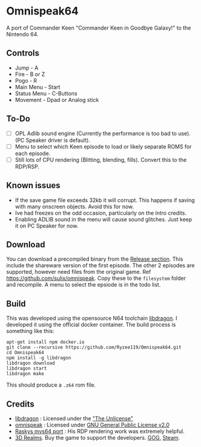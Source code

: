 
# Omnispeak64
A port of Commander Keen "Commander Keen in Goodbye Galaxy!" to the Nintendo 64.

## Controls
* Jump - A
* Fire - B or Z
* Pogo - R
* Main Menu - Start
* Status Menu - C-Buttons
* Movement - Dpad or Analog stick 

## To-Do
- [ ] OPL Adlib sound engine (Currently the performance is too bad to use). (PC Speaker driver is default).
- [ ] Menu to select which Keen episode to load or likely separate ROMS for each episode.
- [ ] Still lots of CPU rendering (Blitting, blending, fills). Convert this to the RDP/RSP.

## Known issues
- If the save game file exceeds 32kb it will corrupt. This happens if saving with many onscreen objects. Avoid this for now.
- Ive had freezes on the odd occasion, particularly on the intro credits.
- Enabling ADLIB sound in the menu will cause sound glitches. Just keep it on PC Speaker for now.

## Download
You can download a precompiled binary from the [Release section](https://github.com/Ryzee119/Omnispeak64/releases). This include the shareware version of the first episode.
The other 2 episodes are supported, however need files from the original game. Ref https://github.com/sulix/omnispeak. Copy these to the `filesystem` folder and recompile.
A menu to select the epsiode is in the todo list.

## Build
This was developed using the opensource N64 toolchain [libdragon](https://github.com/DragonMinded/libdragon). I developed it using the official docker container. The build process is something like this:
```
apt-get install npm docker.io
git clone --recursive https://github.com/Ryzee119/Omnispeak64.git
cd Omnispeak64
npm install -g libdragon
libdragon download
libdragon start
libdragon make
```
This should produce a `.z64` rom file.

## Credits
* [libdragon](https://github.com/DragonMinded/libdragon) : Licensed under the ["The Unlicense"](https://github.com/DragonMinded/libdragon/blob/trunk/LICENSE.md)
* [omnispeak](https://github.com/sulix/omnispeak) : Licensed under [GNU General Public License v2.0](https://github.com/sulix/omnispeak/blob/master/LICENSE)
* [Raskys mvs64 port](https://github.com/rasky/mvs64) : His RDP rendering work was extremely helpful.
* [3D Realms](https://3drealms.com/catalog/commander-keen-goodbye-galaxy_8/). Buy the game to support the developers. [GOG](https://www.gog.com/game/commander_keen_complete_pack), [Steam](https://store.steampowered.com/app/9180/Commander_Keen/).
